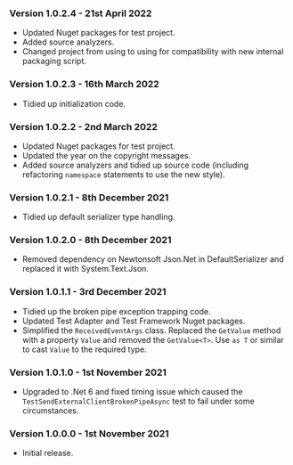 ### Version 1.0.2.4 - 21st April 2022

* Updated Nuget packages for test project.
* Added source analyzers.
* Changed project from using <Version> to using <VersionPrefix> for compatibility with new internal packaging script.

### Version 1.0.2.3 - 16th March 2022

* Tidied up initialization code.

### Version 1.0.2.2 - 2nd March 2022

* Updated Nuget packages for test project.
* Updated the year on the copyright messages.
* Added source analyzers and tidied up source code (including refactoring ```namespace``` statements to use the new style).

### Version 1.0.2.1 - 8th December 2021 

* Tidied up default serializer type handling.

### Version 1.0.2.0 - 8th December 2021 

* Removed dependency on Newtonsoft Json.Net in DefaultSerializer and replaced it with System.Text.Json.

### Version 1.0.1.1 - 3rd December 2021 

* Tidied up the broken pipe exception trapping code.
* Updated Test Adapter and Test Framework Nuget packages.
* Simplified the ```ReceivedEventArgs``` class. Replaced the ```GetValue``` method with a property ```Value``` and removed the ```GetValue<T>```. Use ```as T``` or similar to cast ```Value``` to the required type.

### Version 1.0.1.0 - 1st November 2021 

* Upgraded to .Net 6 and fixed timing issue which caused the ```TestSendExternalClientBrokenPipeAsync``` test to fail under some circumstances.

### Version 1.0.0.0 - 1st November 2021 

* Initial release.
